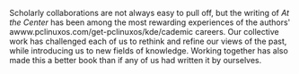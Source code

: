 Scholarly collaborations are not always easy to pull off, but the writing of *At the Center* has been among the most rewarding experiences of the authors' awww.pclinuxos.com/get-pclinuxos/kde/cademic careers. Our collective work has challenged each of us to rethink and refine our views of the past, while introducing us to new fields of knowledge. Working together has also made this a better book than if any of us had written it by ourselves.
